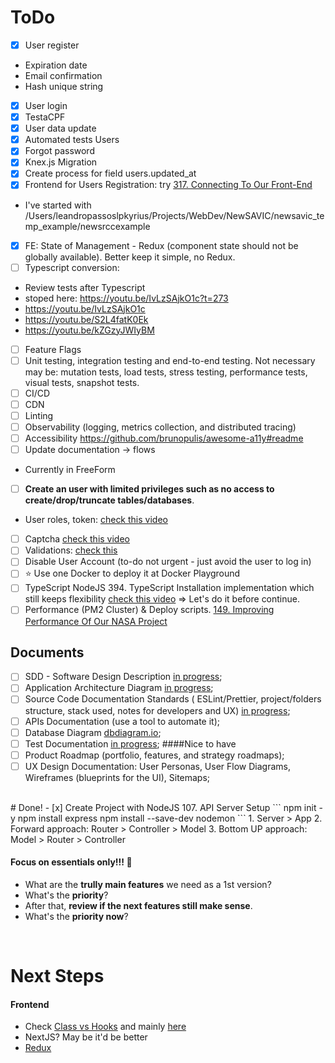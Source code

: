 # ToDo
<!-- ![](https://encrypted-tbn0.gstatic.com/images?q=tbn:ANd9GcTNgS4NjTHOlP7WmZ3pIngUGbEa8IQ3yOVvfg&usqp=CAU) -->
 

- [x] User register
- Expiration date
- Email confirmation 
- Hash unique string
- [x] User login
- [x] TestaCPF
- [x] User data update
- [x] Automated tests Users
- [x] Forgot password
- [x] Knex.js Migration 
- [x] Create process for field users.updated_at
- [x] Frontend for Users Registration: try [317. Connecting To Our Front-End]('hhttps://www.udemy.com/course/the-complete-web-developer-zero-to-mastery/learn/lecture/8820894#questions')
- I've started with /Users/leandropassoslpkyrius/Projects/WebDev/NewSAVIC/newsavic_temp_example/newsrccexample
- [x] FE: State of Management - Redux (component state should not be globally available). Better keep it simple, no Redux.
- [ ] Typescript conversion:
- Review tests after Typescript 
- stoped here: https://youtu.be/IvLzSAjkO1c?t=273 
- https://youtu.be/IvLzSAjkO1c 
- https://youtu.be/S2L4fatK0Ek
- https://youtu.be/kZGzyJWIyBM 
- [ ] Feature Flags
- [ ] Unit testing, integration testing and end-to-end testing. Not necessary may be: mutation tests, load tests, stress testing, performance tests, visual tests, snapshot tests.
- [ ] CI/CD
- [ ] CDN
- [ ] Linting
- [ ] Observability (logging, metrics collection, and distributed tracing)
- [ ] Accessibility https://github.com/brunopulis/awesome-a11y#readme 
- [ ] Update documentation -> flows 
- Currently in FreeForm
- [ ] **Create an user with limited privileges such as no access to create/drop/truncate tables/databases**.
- User roles, token: [check this video]('https://youtu.be/Tw5LupcpKS4')

- [ ] Captcha [check this video]('https://youtu.be/u_QXNT4o_64')
- [ ] Validations: [check this]('https://www.tabnine.com/code/javascript/functions/express-validator/Validator/equals')
- [ ] Disable User Account (to-do not urgent - just avoid the user to log in)
- [ ] ⭐️ Use one Docker to deploy it at Docker Playground
- [ ] TypeScript NodeJS 394. TypeScript Installation implementation which still keeps flexibility [check this video]('https://youtu.be/AIVWz9tDIxM?t=428') => Let's do it before continue.
- [ ] Performance (PM2 Cluster) & Deploy scripts. [149. Improving Performance Of Our NASA Project]('https://www.udemy.com/course/complete-nodejs-developer-zero-to-mastery/learn/lecture/26009832#overview')

## Documents
- [ ] SDD - Software Design Description [in progress]('https://docs.google.com/document/d/1EOaHUFRlnJ6U_O-nWu38OTCdxDmNybMOUXn2cQzlDr4/edit');
- [ ] Application Architecture Diagram [in progress]('https://lucid.app/lucidchart/663d026b-f47f-40e5-8b43-0f2999da0c4c/edit?viewport_loc=-188%2C-50%2C2170%2C1488%2Cm-5o7ONTd-nK&invitationId=inv_3b5630e2-205e-4cd0-a1ce-7ff6ae2a9656');
- [ ] Source Code Documentation Standards ( ESLint/Prettier, project/folders structure, stack used, notes for developers and UX) [in progress]('https://docs.google.com/document/d/1sNycdfyNfweDJNvgee92zouWIfcvOpbF_pATLOYbx9M/edit#heading=h.ia4gxe1siry5');
- [ ] APIs Documentation (use a tool to automate it);
- [ ] Database Diagram [dbdiagram.io]('https://dbdiagram.io/d/64be660f02bd1c4a5e97415f');
- [ ] Test Documentation  [in progress]('https://docs.google.com/document/d/1FlcYQGp2TzpKis4SMywRu8wOyQTXeLyj1iN_FvfdoTs/edit');
####Nice to have
- [ ] Product Roadmap (portfolio, features, and strategy roadmaps);
- [ ] UX Design Documentation: User Personas, User Flow Diagrams, Wireframes (blueprints for the UI), Sitemaps;

<br>
# Done!
- [x] Create Project with NodeJS 107. API Server Setup 
```
npm init -y
npm install express 
npm install --save-dev nodemon
```
1. Server > App
2. Forward approach: Router > Controller > Model
3. Bottom UP approach: Model > Router > Controller

#### Focus on essentials only!!! 👀
* What are the **trully main features** we need as a 1st version?
* What's the **priority**?
* After that, **review if the next features still make sense**.
* What's the **priority now**?

<br>

# Next Steps
#### Frontend 
* Check [Class vs Hooks]('https://www.udemy.com/course/the-complete-web-developer-zero-to-mastery/learn/lecture/26127202#overview') and mainly [here]('https://www.udemy.com/course/the-complete-web-developer-zero-to-mastery/learn/lecture/36906286#overview')
* NextJS? May be it'd be better 
* [Redux]('https://www.udemy.com/course/the-complete-web-developer-zero-to-mastery/learn/lecture/10173568#overview')